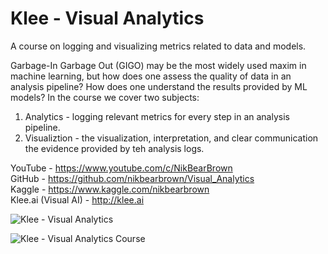 # Klee - Visual Analytics

A course on logging and visualizing metrics related to data and models. 

Garbage-In Garbage Out (GIGO) may be the most widely used maxim in machine learning, but how does one assess the quality of data in an analysis pipeline? How does one understand the results provided by ML models?  In the course we cover two subjects:

1) Analytics - logging relevant metrics for every step in an analysis pipeline.   
2) Visualiztion - the visualization, interpretation, and clear communication the evidence provided by teh analysis logs.  


YouTube - https://www.youtube.com/c/NikBearBrown   
GitHub - https://github.com/nikbearbrown/Visual_Analytics   
Kaggle - https://www.kaggle.com/nikbearbrown   
Klee.ai (Visual AI) - http://klee.ai    

![Klee - Visual Analytics](https://github.com/nikbearbrown/Visual_Analytics/blob/main/IMG/Klee_Visual_Analytics.png?raw=true)


![Klee - Visual Analytics Course](https://github.com/nikbearbrown/Visual_Analytics/blob/main/IMG/Visual_Analytics_Course.png?raw=true)




